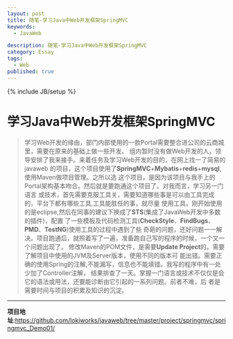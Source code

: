 ```yaml
---
layout: post
title: 随笔-学习Java中Web开发框架SpringMVC
keywords:
  - JavaWeb

description: 随笔-学习Java中Web开发框架SpringMVC
category: Essay
tags:
  - Web
published: true
---
```

{% include JB/setup %}



<!--more-->
# 学习Java中Web开发框架SpringMVC

>学习Web开发的缘由，部门内部使用的一款Portal需要整合进公司的云商城里，需要在原来的基础上做一些开发。
组内暂时没有做Web开发的人，领导安排了我来接手。来着任务及学习Web开发的目的，在网上找一了简易的javaweb
的项目，这个项目使用了**SpringMVC**+**Mybatis**+**redis**+**mysql**,使用Maven做项目管理。之所以选
这个项目，是因为该项目与我手上的Portal架构基本吻合。然后就是要跑通这个项目了。对我而言，学习另一门语言
或技术，首先需要克服工具关，需要知道哪些事是可以由工具完成的，平台下都有哪些工具,工具能胜任的事，就尽量
使用工具。刚开始使用的是eclipse,然后在同事的建议下换成了**STS**(集成了JavaWeb开发中多数的插件)，配置
了一些模板及代码检测工具(**CheckStyle**、**FindBugs**、**PMD**、**TestNG**)使用工具的过程中遇到了些
奇葩的问题，还好问题一一解决。项目跑通后，就照着写了一遍，准备跑自己写的程序的时候，一个又一个问题出现了。
修改Maven的POM文件，是需要**Update Project**的。需要了解项目中使用的JVM及Server版本，使用不同的版本可
能出错。需要正确的使用Spring的注解,不能漏写，信息也不能填错。我写的程序中有一处少加了Controller注解，
结果排查了一天。掌握一门语言或技术不仅仅是会它的语法或用法，还要能诊断由它引起的一系列问题。前者不难，后
者是需要时间与项目的积累及知识的沉淀。

----

**项目地址**:<https://github.com/lokiworks/javaweb/tree/master/project/springmvc/springmvc_Demo01/>






